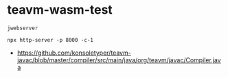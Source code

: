 # teavm-wasm-test

```
jwebserver
```


```
npx http-server -p 8000 -c-1
```

- https://github.com/konsoletyper/teavm-javac/blob/master/compiler/src/main/java/org/teavm/javac/Compiler.java